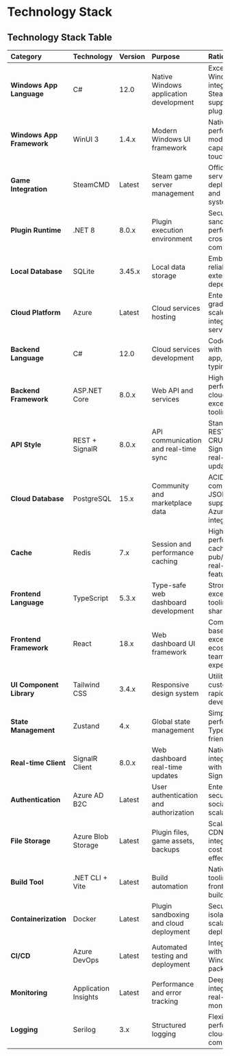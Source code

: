 # Technology Stack

## Technology Stack Table

| Category | Technology | Version | Purpose | Rationale |
|:---------|:-----------|:--------|:--------|:----------|
| **Windows App Language** | C# | 12.0 | Native Windows application development | Excellent Windows integration, Steam SDK support, plugin hosting |
| **Windows App Framework** | WinUI 3 | 1.4.x | Modern Windows UI framework | Native performance, modern UI capabilities, touch support |
| **Game Integration** | SteamCMD | Latest | Steam game server management | Official Steam server deployment and update system |
| **Plugin Runtime** | .NET 8 | 8.0.x | Plugin execution environment | Secure sandboxing, performance, cross-plugin compatibility |
| **Local Database** | SQLite | 3.45.x | Local data storage | Embedded, reliable, no external dependencies |
| **Cloud Platform** | Azure | Latest | Cloud services hosting | Enterprise-grade, global scale, integrated services |
| **Backend Language** | C# | 12.0 | Cloud services development | Code sharing with Windows app, strong typing |
| **Backend Framework** | ASP.NET Core | 8.0.x | Web API and services | High performance, cloud-native, excellent tooling |
| **API Style** | REST + SignalR | 8.0.x | API communication and real-time sync | Standard REST for CRUD, SignalR for real-time updates |
| **Cloud Database** | PostgreSQL | 15.x | Community and marketplace data | ACID compliance, JSON support, Azure integration |
| **Cache** | Redis | 7.x | Session and performance caching | High-performance caching, pub/sub for real-time features |
| **Frontend Language** | TypeScript | 5.3.x | Type-safe web dashboard development | Strong typing, excellent tooling, code sharing |
| **Frontend Framework** | React | 18.x | Web dashboard UI framework | Component-based, excellent ecosystem, team expertise |
| **UI Component Library** | Tailwind CSS | 3.4.x | Responsive design system | Utility-first, customizable, rapid development |
| **State Management** | Zustand | 4.x | Global state management | Simple, performant, TypeScript-friendly |
| **Real-time Client** | SignalR Client | 8.0.x | Web dashboard real-time updates | Native integration with backend SignalR |
| **Authentication** | Azure AD B2C | Latest | User authentication and authorization | Enterprise security, social login, scalable |
| **File Storage** | Azure Blob Storage | Latest | Plugin files, game assets, backups | Scalable, CDN integration, cost-effective |
| **Build Tool** | .NET CLI + Vite | Latest | Build automation | Native .NET tooling, fast frontend builds |
| **Containerization** | Docker | Latest | Plugin sandboxing and cloud deployment | Security isolation, scalable deployment |
| **CI/CD** | Azure DevOps | Latest | Automated testing and deployment | Integrated with Azure, Windows app packaging |
| **Monitoring** | Application Insights | Latest | Performance and error tracking | Deep Azure integration, real-time monitoring |
| **Logging** | Serilog | 3.x | Structured logging | Flexible, performant, cloud-compatible |